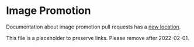 # Image Promotion

Documentation about image promotion pull requests has a
[new location](https://sigs.k8s.io/promo-tools/docs/promotion-pull-requests.md).

This file is a placeholder to preserve links.
Please remove after 2022-02-01.
